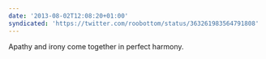 ```yaml
---
date: '2013-08-02T12:08:20+01:00'
syndicated: 'https://twitter.com/roobottom/status/363261983564791808'
---
```

Apathy and irony come together in perfect harmony.
